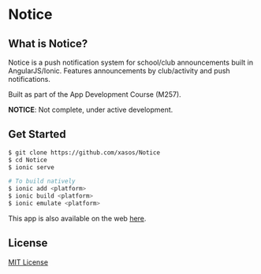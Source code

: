 Notice
======

## What is Notice?

Notice is a push notification system for school/club announcements built in AngularJS/Ionic. Features announcements by club/activity and push notifications.

Built as part of the App Development Course (M257).

**NOTICE**: Not complete, under active development.

## Get Started
```sh
$ git clone https://github.com/xasos/Notice
$ cd Notice
$ ionic serve

# To build natively
$ ionic add <platform>
$ ionic build <platform>
$ ionic emulate <platform>
```

This app is also available on the web [here](https://notice.herokuapp.com/).

## License
[MIT License](LICENSE)
